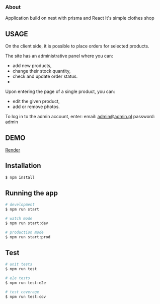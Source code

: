 ### About
Application build on nest with prisma and React
It's simple clothes shop

## USAGE
On the client side, it is possible to place orders for selected products.

The site has an administrative panel where you can:
- add new products,
- change their stock quantity,
- check and update order status.
- 
Upon entering the page of a single product, you can:
- edit the given product,
- add or remove photos.

To log in to the admin account, enter:
email: admin@admin.pl
password: admin

## DEMO
[Render](https://final-project-63jf.onrender.com)



## Installation

```bash
$ npm install
```

## Running the app

```bash
# development
$ npm run start

# watch mode
$ npm run start:dev

# production mode
$ npm run start:prod
```

## Test

```bash
# unit tests
$ npm run test

# e2e tests
$ npm run test:e2e

# test coverage
$ npm run test:cov
```
